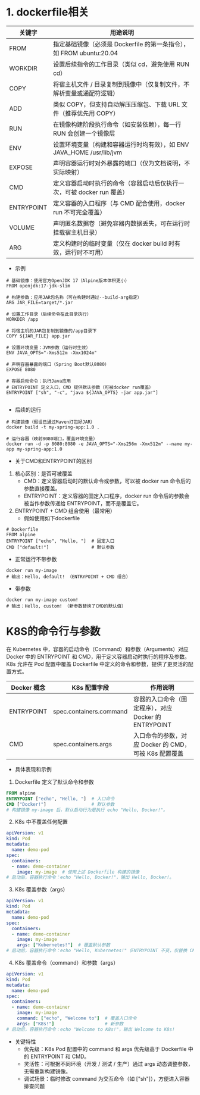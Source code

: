 # 1. dockerfile相关
|关键字|	用途说明|
|---|---|
|FROM	|指定基础镜像（必须是 Dockerfile 的第一条指令），如 FROM ubuntu:20.04|
|WORKDIR	|设置后续指令的工作目录（类似 cd，避免使用 RUN cd）|
|COPY	|将宿主机文件 / 目录复制到镜像中（仅复制文件，不解析变量或通配符逻辑）|
|ADD	|类似 COPY，但支持自动解压压缩包、下载 URL 文件（推荐优先用 COPY）|
|RUN	|在镜像构建阶段执行命令（如安装依赖），每一行 RUN 会创建一个镜像层|
|ENV	|设置环境变量（构建和容器运行时均有效），如 ENV JAVA_HOME /usr/lib/jvm|
|EXPOSE	|声明容器运行时对外暴露的端口（仅为文档说明，不实际映射）|
|CMD	|定义容器启动时执行的命令（容器启动后仅执行一次，可被 docker run 覆盖）|
|ENTRYPOINT	|定义容器的入口程序（与 CMD 配合使用，docker run 不可完全覆盖）|
|VOLUME	|声明匿名数据卷（避免容器内数据丢失，可在运行时挂载宿主机目录）|
|ARG	|定义构建时的临时变量（仅在 docker build 时有效，运行时不可用）|

- 示例
```
# 基础镜像：使用官方OpenJDK 17（Alpine版本体积更小）
FROM openjdk:17-jdk-slim

# 构建参数：应用JAR包名称（可在构建时通过--build-arg指定）
ARG JAR_FILE=target/*.jar

# 设置工作目录（后续命令在此目录执行）
WORKDIR /app

# 将宿主机的JAR包复制到镜像的/app目录下
COPY ${JAR_FILE} app.jar

# 设置环境变量：JVM参数（运行时生效）
ENV JAVA_OPTS="-Xms512m -Xmx1024m"

# 声明容器暴露的端口（Spring Boot默认8080）
EXPOSE 8080

# 容器启动命令：执行Java应用
# ENTRYPOINT 定义入口，CMD 提供默认参数（可被docker run覆盖）
ENTRYPOINT ["sh", "-c", "java ${JAVA_OPTS} -jar app.jar"]
    
```
- 后续的运行
```
# 构建镜像（假设已通过Maven打包好JAR）
docker build -t my-spring-app:1.0 .

# 运行容器（映射8080端口，覆盖环境变量）
docker run -d -p 8080:8080 -e JAVA_OPTS="-Xms256m -Xmx512m" --name my-app my-spring-app:1.0
```

- 关于CMD和ENTRYPOINT的区别
1. 核心区别：是否可被覆盖
   - CMD：定义容器启动时的默认命令或参数，可以被 docker run 命令后的参数直接覆盖。
   - ENTRYPOINT：定义容器的固定入口程序，docker run 命令后的参数会被当作参数传递给 ENTRYPOINT，而不是覆盖它。
2. ENTRYPOINT + CMD 组合使用（最常用）
   - 假如使用如下dockerfile
```
# Dockerfile
FROM alpine
ENTRYPOINT ["echo", "Hello, "]  # 固定入口
CMD ["default!"]                # 默认参数
```
   - 正常运行不带参数
```
docker run my-image
# 输出：Hello, default! （ENTRYPOINT + CMD 组合）
```
   - 带参数
```
docker run my-image custom!
# 输出：Hello, custom! （新参数替换了CMD的默认值）
```

# K8S的命令行与参数
在 Kubernetes 中，容器的启动命令（Command）和参数（Arguments）对应 Docker 中的 ENTRYPOINT 和 CMD，用于定义容器启动时执行的程序及参数。K8s 允许在 Pod 配置中覆盖 Dockerfile 中定义的命令和参数，提供了更灵活的配置方式。

|Docker 概念	|K8s 配置字段	|作用说明|
|---|---|---|
|ENTRYPOINT	|spec.containers.command	|容器的入口命令（固定程序），对应 Docker 的 ENTRYPOINT|
|CMD	|spec.containers.args	|入口命令的参数，对应 Docker 的 CMD，可被 K8s 配置覆盖|

- 具体表现和示例
1. Dockerfile 定义了默认命令和参数
```dockerfile
FROM alpine
ENTRYPOINT ["echo", "Hello, "]  # 入口命令
CMD ["Docker!"]                 # 默认参数
# 构建镜像 my-image 后，默认启动行为是执行 echo "Hello, Docker!"。
```

2. K8s 中不覆盖任何配置
```yaml
apiVersion: v1
kind: Pod
metadata:
  name: demo-pod
spec:
  containers:
  - name: demo-container
    image: my-image  # 使用上述 Dockerfile 构建的镜像
# 启动后，容器执行命令：echo "Hello, Docker!"，输出 Hello, Docker!。
```

3. K8s 覆盖参数（args）
```yaml
apiVersion: v1
kind: Pod
metadata:
  name: demo-pod
spec:
  containers:
  - name: demo-container
    image: my-image
    args: ["Kubernetes!"]  # 覆盖默认参数
# 启动后，容器执行命令：echo "Hello, Kubernetes!"（ENTRYPOINT 不变，仅替换 CMD），输出 Hello, Kubernetes!
```

4. K8s 覆盖命令（command）和参数（args）
```yaml
apiVersion: v1
kind: Pod
metadata:
  name: demo-pod
spec:
  containers:
  - name: demo-container
    image: my-image
    command: ["echo", "Welcome to"]  # 覆盖入口命令
    args: ["K8s!"]                   # 新参数
# 启动后，容器执行命令：echo "Welcome to K8s!"，输出 Welcome to K8s!
```

- 关键特性
  - 优先级：K8s Pod 配置中的 command 和 args 优先级高于 Dockerfile 中的 ENTRYPOINT 和 CMD。
  - 灵活性：可根据不同环境（开发 / 测试 / 生产）通过 args 动态调整参数，无需重新构建镜像。
  - 调试场景：临时修改 command 为交互命令（如 ["sh"]），方便进入容器排查问题